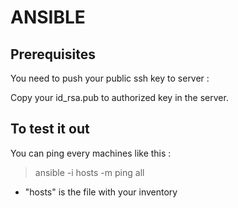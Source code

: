 # ANSIBLE 

## Prerequisites

You need to push your public ssh key to server :

Copy your id_rsa.pub to authorized key in the server.

## To test it out

You can ping every machines like this :

> ansible -i hosts -m ping all

- "hosts" is the file with your inventory